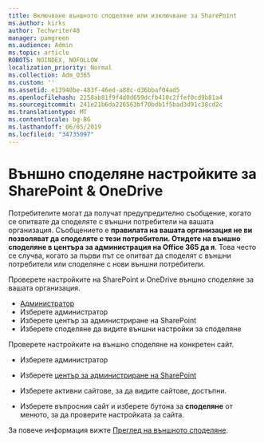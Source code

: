 ```yaml
---
title: Включване външното споделяне или изключване за SharePoint
ms.author: kirks
author: Techwriter40
manager: pamgreen
ms.audience: Admin
ms.topic: article
ROBOTS: NOINDEX, NOFOLLOW
localization_priority: Normal
ms.collection: Adm_O365
ms.custom: ''
ms.assetid: e13940be-483f-46ed-a88c-d36bbaf04ad5
ms.openlocfilehash: 2258ab81f9f4d0d659dcfb410c2ffef0cd9b81a4
ms.sourcegitcommit: 241e21b6da226563bf70bdb1f5bad3d91c38cd2c
ms.translationtype: MT
ms.contentlocale: bg-BG
ms.lasthandoff: 06/05/2019
ms.locfileid: "34735097"
---
```

# <a name="external-sharing-settings-for-sharepoint--onedrive"></a>Външно споделяне настройките за SharePoint & OneDrive

Потребителите могат да получат предупредително съобщение, когато се опитвате да споделяте с външни потребители на вашата организация. Съобщението е **правилата на вашата организация не ви позволяват да споделяте с тези потребители. Отидете на външно споделяне в центъра за администрация на Office 365 да я**. Това често се случва, когато за първи път се опитват да споделят с външни потребители или споделяне с нови външни потребители.

Проверете настройките на SharePoint и OneDrive външно споделяне за вашата организация.

- [Администратор](https://admin.microsoft.com/AdminPortal/Home#/homepage">https://admin.microsoft.com/)
- Изберете администратор
- Изберете център за администриране на SharePoint
- Изберете споделяне да видите външни настройки за споделяне

Проверете настройките на външно споделяне на конкретен сайт.

- Изберете администратор

- Изберете [център за администриране на SharePoint](https://admin.microsoft.com/AdminPortal/Home#/homepage">https://admin.microsoft.com/)

- Изберете активни сайтове, за да видите сайтове, достъпни.
- Изберете въпросния сайт и изберете бутона за **споделяне** от менюто, за да проверите настройката за сайта.

За повече информация вижте [Преглед на външното споделяне](https://docs.microsoft.com/en-us/sharepoint/external-sharing-overview).